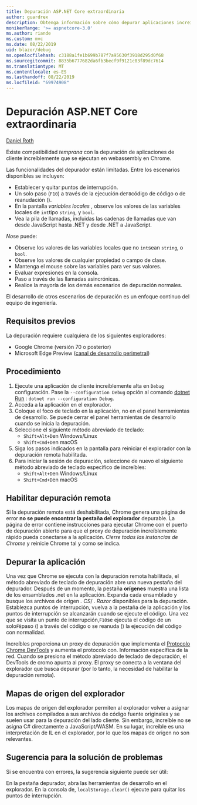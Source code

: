 ```yaml
---
title: Depuración ASP.NET Core extraordinaria
author: guardrex
description: Obtenga información sobre cómo depurar aplicaciones increíbles.
monikerRange: '>= aspnetcore-3.0'
ms.author: riande
ms.custom: mvc
ms.date: 08/22/2019
uid: blazor/debug
ms.openlocfilehash: c3188a1fe1b699b787f7a95630f3918d295d0f68
ms.sourcegitcommit: 8835b6777682da6fb3becf9f9121c03f89dc7614
ms.translationtype: MT
ms.contentlocale: es-ES
ms.lasthandoff: 08/22/2019
ms.locfileid: "69974908"
---
```

# <a name="debug-aspnet-core-blazor"></a>Depuración ASP.NET Core extraordinaria

[Daniel Roth](https://github.com/danroth27)

Existe compatibilidad *temprana* con la depuración de aplicaciones de cliente increíblemente que se ejecutan en webassembly en Chrome.

Las funcionalidades del depurador están limitadas. Entre los escenarios disponibles se incluyen:

* Establecer y quitar puntos de interrupción.
* Un solo paso (`F10`) a través de la ejecución de`F8`código de código o de reanudación ().
* En la pantalla *variables locales* , observe los valores de las variables locales de `int`tipo `string`, y `bool`.
* Vea la pila de llamadas, incluidas las cadenas de llamadas que van desde JavaScript hasta .NET y desde .NET a JavaScript.

*No*se puede:

* Observe los valores de las variables locales que no `int`sean `string`, o `bool`.
* Observe los valores de cualquier propiedad o campo de clase.
* Mantenga el mouse sobre las variables para ver sus valores.
* Evaluar expresiones en la consola.
* Paso a través de las llamadas asincrónicas.
* Realice la mayoría de los demás escenarios de depuración normales.

El desarrollo de otros escenarios de depuración es un enfoque continuo del equipo de ingeniería.

## <a name="prerequisites"></a>Requisitos previos

La depuración requiere cualquiera de los siguientes exploradores:

* Google Chrome (versión 70 o posterior)
* Microsoft Edge Preview ([canal de desarrollo perimetral](https://www.microsoftedgeinsider.com))

## <a name="procedure"></a>Procedimiento

1. Ejecute una aplicación de cliente increíblemente alta en `Debug` configuración. Pase la `--configuration Debug` opción al comando [dotnet Run](/dotnet/core/tools/dotnet-run) : `dotnet run --configuration Debug`.
1. Acceda a la aplicación en el explorador.
1. Coloque el foco de teclado en la aplicación, no en el panel herramientas de desarrollo. Se puede cerrar el panel herramientas de desarrollo cuando se inicia la depuración.
1. Seleccione el siguiente método abreviado de teclado:
   * `Shift+Alt+D`en Windows/Linux
   * `Shift+Cmd+D`en macOS
1. Siga los pasos indicados en la pantalla para reiniciar el explorador con la depuración remota habilitada.
1. Para iniciar la sesión de depuración, seleccione de nuevo el siguiente método abreviado de teclado específico de increíbles:
   * `Shift+Alt+D`en Windows/Linux
   * `Shift+Cmd+D`en macOS

## <a name="enable-remote-debugging"></a>Habilitar depuración remota

Si la depuración remota está deshabilitada, Chrome genera una página de error **no se puede encontrar la pestaña del explorador** depurable. La página de error contiene instrucciones para ejecutar Chrome con el puerto de depuración abierto para que el proxy de depuración increíblemente rápido pueda conectarse a la aplicación. *Cierre todas las instancias de Chrome* y reinicie Chrome tal y como se indica.

## <a name="debug-the-app"></a>Depurar la aplicación

Una vez que Chrome se ejecuta con la depuración remota habilitada, el método abreviado de teclado de depuración abre una nueva pestaña del depurador. Después de un momento, la pestaña **orígenes** muestra una lista de los ensamblados .net en la aplicación. Expanda cada ensamblado y busque los archivos de origen *. CS*/ *. Razor* disponibles para la depuración. Establezca puntos de interrupción, vuelva a la pestaña de la aplicación y los puntos de interrupción se alcanzarán cuando se ejecute el código. Una vez que se visita un punto de interrupción,`F10`se ejecuta el código de un solo`F8`paso () a través del código o se reanuda () la ejecución del código con normalidad.

Increíbles proporciona un proxy de depuración que implementa el [Protocolo Chrome DevTools](https://chromedevtools.github.io/devtools-protocol/) y aumenta el protocolo con. Información específica de la red. Cuando se presiona el método abreviado de teclado de depuración, el DevTools de cromo apunta al proxy. El proxy se conecta a la ventana del explorador que busca depurar (por lo tanto, la necesidad de habilitar la depuración remota).

## <a name="browser-source-maps"></a>Mapas de origen del explorador

Los mapas de origen del explorador permiten al explorador volver a asignar los archivos compilados a sus archivos de código fuente originales y se suelen usar para la depuración del lado cliente. Sin embargo, increíble no se asigna C# directamente a JavaScript/WASM. En su lugar, increíble es una interpretación de IL en el explorador, por lo que los mapas de origen no son relevantes.

## <a name="troubleshooting-tip"></a>Sugerencia para la solución de problemas

Si se encuentra con errores, la sugerencia siguiente puede ser útil:

En la pestaña depurador, abra las herramientas de desarrollo en el explorador. En la consola de, `localStorage.clear()` ejecute para quitar los puntos de interrupción.
